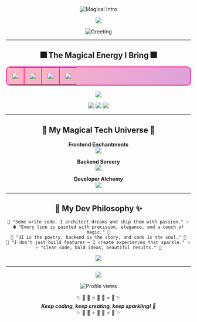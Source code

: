 <!-- ✨ Magical Animated Cosmic Header ✨ -->
<div align="center">
  
  <!-- Starfield Animation -->
  <img src="https://readme-typing-svg.herokuapp.com?font=Poppins&weight=900&size=45&duration=3000&pause=1000&color=FF1493&center=true&vCenter=true&repeat=true&width=1000&height=70&lines=🌟+MAYUR+SHETTY+🌟;✨+Where+Code+Meets+Magic+✨;🎆+Creative+Chaos+Designer+🎆" alt="Magical Intro" />
  
</div>

<!-- Rainbow Animated Divider -->
<p align="center">
  <img src="https://capsule-render.vercel.app/api?type=waving&color=gradient&customColorList=FF1493,FF69B4,FFB6C1,DDA0DD,DA70D6,BA55D3,9932CC,FF00FF,00CED1,00BFFF,87CEEB&height=120&section=header&animation=fadeIn" />
</p>

<!-- Cute Animated Greeting -->
<p align="center">
  <img src="https://readme-typing-svg.herokuapp.com?font=Caveat&weight=700&size=35&color=FF1493&center=true&vCenter=true&width=800&duration=5000&lines=Welcome+to+my+magical+corner!+🧙‍♂️;Let's+create+some+digital+enchantment...✨" alt="Greeting" />
</p>

---

<h2 align="center">🎆 The Magical Energy I Bring 🎆</h2>

<!-- Animated Description Cards -->
<table align="center" style="border: 2px solid #FF1493; border-radius: 10px; background: linear-gradient(135deg, #FFB6C1 0%, #DDA0DD 100%);">
  <tr>
    <td align="center" style="padding: 15px; border-right: 2px solid #FF1493;">
      <img src="https://readme-typing-svg.herokuapp.com?font=Poppins&weight=700&size=18&color=FF1493&center=true&vCenter=true&width=200&lines=🧠+MERN+Sorcerer;Backend+Wizard" />
    </td>
    <td align="center" style="padding: 15px; border-right: 2px solid #FF1493;">
      <img src="https://readme-typing-svg.herokuapp.com?font=Poppins&weight=700&size=18&color=9932CC&center=true&vCenter=true&width=200&lines=🔮+AI+Enchanter;Prompt+Wizard" />
    </td>
    <td align="center" style="padding: 15px; border-right: 2px solid #FF1493;">
      <img src="https://readme-typing-svg.herokuapp.com?font=Poppins&weight=700&size=18&color=FF00FF&center=true&vCenter=true&width=200&lines=🎨+UI/UX+Artist;Design+Mage" />
    </td>
    <td align="center" style="padding: 15px;">
      <img src="https://readme-typing-svg.herokuapp.com?font=Poppins&weight=700&size=18&color=DA70D6&center=true&vCenter=true&width=200&lines=⚡+Code+Alchemist;Clean+Code+Master" />
    </td>
  </tr>
</table>

<!-- Animated Stats -->
<p align="center">
  <img src="https://readme-typing-svg.herokuapp.com?font=Poppins&weight=600&size=16&pause=2000&color=FF1493&center=true&vCenter=true&width=900&height=80&lines=✨+Full-Stack+Development+with+Passion;�+Creating+User+Experiences+that+Matter;🌟+Code+Crafted+with+Love+%26+Magic;🎆+Where+Creativity+Meets+Technology" />
</p>

<!-- Skill Badges with Glow Effect -->
<p align="center">
  <img src="https://img.shields.io/badge/🚀+DSA+-+Problem+Solver-FF1493?style=for-the-badge&logo=leetcode&logoColor=white&labelColor=FF69B4" />
  <img src="https://img.shields.io/badge/🏆+Competitive+Programming-DA70D6?style=for-the-badge&logo=codeforces&logoColor=white&labelColor=9932CC" />
  <img src="https://img.shields.io/badge/💡+Innovation+Addict-FF00FF?style=for-the-badge&logo=bolt&logoColor=white&labelColor=FF1493" />
</p>

---

<h2 align="center">🌈 My Magical Tech Universe 🌈</h2>

<p align="center">
  <b>Frontend Enchantments</b><br>
  <img src="https://skillicons.dev/icons?i=html,css,js,react,bootstrap,tailwind,figma&theme=dark&perline=7" />
</p>

<p align="center">
  <b>Backend Sorcery</b><br>
  <img src="https://skillicons.dev/icons?i=nodejs,express,mongodb,mysql,java,python&theme=dark&perline=6" />
</p>

<p align="center">
  <b>Developer Alchemy</b><br>
  <img src="https://skillicons.dev/icons?i=git,github,vscode&theme=dark&perline=3" />
</p>

---

<h2 align="center">💖 My Dev Philosophy ✨</h2>

<!-- Magical Quote Section -->
<div align="center">
  
```
💬 "Some write code. I architect dreams and ship them with passion." ✨
� "Every line is painted with precision, elegance, and a touch of magic." 🎨
🌟 "UI is the poetry, backend is the story, and code is the soul." 💝
🔮 "I don't just build features — I create experiences that sparkle." ✨
⚡ "Clean code, bold ideas, beautiful results." 🚀
```

</div>

<!-- Animated Divider -->
<p align="center">
  <img src="https://capsule-render.vercel.app/api?type=waving&color=gradient&customColorList=FF1493,FF69B4,FFB6C1,DDA0DD,DA70D6,BA55D3&height=100&section=footer&animation=fadeIn" />
</p>

---

<!-- Final Magical Message -->
<p align="center">
  <img src="https://readme-typing-svg.herokuapp.com?font=Caveat&weight=700&size=28&color=FF1493&center=true&vCenter=true&width=800&duration=4000&lines=Thank+you+for+visiting+my+magical+space!+💝;Let's+build+something+beautiful+together...+✨" />
</p>

<!-- Cute Footer Stats -->
<p align="center">
  <img src="https://komarev.com/ghpvc/?username=mayurshetty100&color=FF1493&style=flat&label=✨+Magical+Visitors" alt="Profile views" />
</p>

<!-- Sparkle Animation -->
<p align="center">
  ✨ 🌟 💫 ⭐ 🌟 💫 ⭐ 🌟 ✨<br>
  <b><i>Keep coding, keep creating, keep sparkling! 💝</i></b><br>
  ✨ 🌟 💫 ⭐ 🌟 💫 ⭐ 🌟 ✨
</p>
